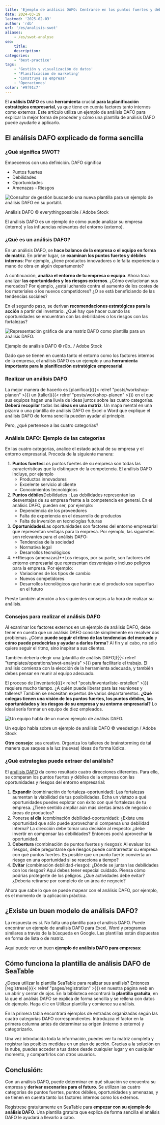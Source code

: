 ```yaml
---
title: 'Ejemplo de análisis DAFO: Centrarse en los puntos fuertes y débiles internos'
date: 2024-03-19
lastmod: '2025-02-03'
author: 'rdb'
url: '/es/analisis-swot'
aliases:
    - /es/swot-analyse
seo:
    title:
    description:
categories:
    - 'best-practice'
tags:
    - 'Gestión y visualización de datos'
    - 'Planificación de marketing'
    - 'Construya su empresa'
    - 'Operaciones'
color: '#9f91c7'
---
```


El **análisis DAFO** es una **herramienta** crucial **para la planificación estratégica empresarial**, ya que tiene en cuenta factores tanto internos como externos. Este artículo utiliza un ejemplo de análisis DAFO para explicar la mejor forma de proceder y cómo una plantilla de análisis DAFO puede ayudarle a aplicarlo.

## El análisis DAFO explicado de forma sencilla

### ¿Qué significa SWOT?

Empecemos con una definición. DAFO significa

- Puntos fuertes
- Debilidades
- Oportunidades
- Amenazas - Riesgos

![Consultor de gestión buscando una nueva plantilla para un ejemplo de análisis DAFO en su portátil.](Swot-Analyse-Template_AdobeStock_213201297_bearbeitet.jpg)

Análisis DAFO © everythingpossible / Adobe Stock

El análisis DAFO es un ejemplo de cómo puede analizar su empresa (interno) y las influencias relevantes del entorno (externo).

### ¿Qué es un análisis DAFO?

En un análisis DAFO, se **hace balance de la empresa o el equipo en forma de matriz**. En primer lugar, se **examinan los puntos fuertes y débiles internos**: Por ejemplo, ¿tiene productos innovadores o le falta experiencia o mano de obra en algún departamento?

A continuación, **analiza el entorno de tu empresa o equipo**. Ahora toca analizar **las oportunidades y los riesgos externos**. ¿Cómo evolucionan sus mercados? Por ejemplo, ¿está luchando contra el aumento de los costes de los materiales o los nuevos competidores? ¿O se está beneficiando de las tendencias sociales?

En el segundo paso, se derivan **recomendaciones estratégicas para la acción** a partir del inventario. ¿Qué hay que hacer cuando las oportunidades se encuentran con las debilidades o los riesgos con las fortalezas?

![Representación gráfica de una matriz DAFO como plantilla para un análisis DAFO.](Swot-Analyse-template_AdobeStock_41600134_bearbeitet-711x474.jpg)

Ejemplo de análisis DAFO © r0b\_ / Adobe Stock

Dado que se tienen en cuenta tanto el entorno como los factores internos de la empresa, el análisis DAFO es un ejemplo y una **herramienta importante para la planificación estratégica empresarial**.

### Realizar un análisis DAFO

La mejor manera de hacerlo es [planificar]({{< relref "posts/workshop-planen" >}}) un [taller]({{< relref "posts/workshop-planen" >}}) en el que sus equipos hagan una lluvia de ideas juntos sobre las cuatro categorías. **Deberá recopilar** todas las **ideas en una matriz**. Un mapa mental en una pizarra o una plantilla de análisis DAFO en Excel o Word que explique el análisis DAFO de forma sencilla pueden ayudar al principio.

Pero, ¿qué pertenece a las cuatro categorías?

### Análisis DAFO: Ejemplo de las categorías

En las cuatro categorías, analice el estado actual de su empresa y el entorno empresarial. Proceda de la siguiente manera:

1. **Puntos fuertes**Los puntos fuertes de su empresa son todas las características que la distinguen de la competencia. El análisis DAFO incluye, por ejemplo
    - Productos innovadores
    - Excelente servicio al cliente
    - Conocimientos tecnológicos
2. **Puntos débiles**Debilidades : Las debilidades representan las desventajas de su empresa frente a la competencia en general. En el análisis DAFO, pueden ser, por ejemplo:
    - Dependencia de los proveedores
    - Falta de experiencia en el desarrollo de productos
    - Falta de inversión en tecnologías futuras
3. **Oportunidades**Las oportunidades son factores del entorno empresarial que representan ventajas para la empresa. Por ejemplo, las siguientes son relevantes para el análisis DAFO:
    - Tendencias de la sociedad
    - Normativa legal
    - Desarrollos tecnológicos
4. **Riesgos (amenazas)**Los riesgos, por su parte, son factores del entorno empresarial que representan desventajas o incluso peligros para la empresa. Por ejemplo:
    - Variaciones de los tipos de cambio
    - Nuevos competidores
    - Desarrollos tecnológicos que harán que el producto sea superfluo en el futuro

Preste también atención a los siguientes consejos a la hora de realizar su análisis.

### Consejos para realizar el análisis DAFO

Al examinar los factores externos en un ejemplo de análisis DAFO, debe tener en cuenta que un análisis DAFO consiste simplemente en resolver dos problemas. ¿Cómo **puede seguir el ritmo de las tendencias del mercado** y **cómo puede predecirlas y ayudar a darles forma**? Al fin y al cabo, no sólo quiere seguir el ritmo, sino inspirar a sus clientes.

También debería elegir una [plantilla de análisis DAFO]({{< relref "templates/operations/swot-analysis" >}}) para facilitarle el trabajo. El análisis comienza con la elección de la herramienta adecuada, y también debes pensar en reunir al equipo adecuado.

El proceso de [inventario]({{< relref "posts/inventarliste-erstellen" >}}) requiere mucho tiempo. ¿A quién puede liberar para las reuniones y talleres? También se necesitan expertos de varios departamentos. **¿Qué colegas tienen una visión de los puntos fuertes, los puntos débiles, las oportunidades y los riesgos de su empresa y su entorno empresarial?** Lo ideal sería formar un equipo de diez empleados.

![Un equipo habla de un nuevo ejemplo de análisis DAFO.](Swot-Analyse-Template_AdobeStock_284656559_bearbeitet-711x474.jpg)

Un equipo habla sobre un ejemplo de análisis DAFO © weedezign / Adobe Stock

**Otro consejo:** sea creativo. Organiza los talleres de brainstorming de tal manera que saques a la luz (nuevas) ideas de forma lúdica.

### ¿Qué estrategias puede extraer del análisis?

El [análisis DAFO](https://de.wikipedia.org/wiki/SWOT-Analyse) da como resultado cuatro direcciones diferentes. Para ello, se comparan los puntos fuertes y débiles de la empresa con las oportunidades y riesgos del entorno empresarial:

1. **Expandir** (combinación de fortaleza-oportunidad): Las fortalezas aumentan la viabilidad de tus posibilidades. Echa un vistazo a qué oportunidades puedes explotar con éxito con qué fortalezas de tu empresa. ¿Tiene sentido ampliar aún más ciertas áreas de negocio o áreas de productos?
2. Ponerse **al día** (combinación debilidad-oportunidad): ¿Existe una oportunidad que sólo puede aprovechar si compensa una debilidad interna? La dirección debe tomar una decisión al respecto: ¿debe invertir en compensar las debilidades? Entonces podrá aprovechar la oportunidad.
3. **Cobertura** (combinación de puntos fuertes y riesgos): Al evaluar los riesgos, debe preguntarse qué riesgos puede contrarrestar su empresa con qué puntos fuertes. Es posible que un punto fuerte convierta un riesgo en una oportunidad si se reacciona a tiempo?
4. **Evitar** (combinación debilidad-riesgo): ¿Dónde se juntan las debilidades con los riesgos? Aquí debes tener especial cuidado. Piensa cómo podrías protegerte de los peligros. ¿Qué actividades debe evitar? ¿Debería retirarse por completo de un área de negocio?

Ahora que sabe lo que se puede mapear con el análisis DAFO, por ejemplo, es el momento de la aplicación práctica.

## ¿Existe un buen modelo de análisis DAFO?

La respuesta es sí. No falta una plantilla para el análisis DAFO. Puede encontrar un ejemplo de análisis DAFO para Excel, Word y programas similares a través de la búsqueda en Google. Las plantillas están dispuestas en forma de lista o de matriz.

Aquí puede ver un buen **ejemplo de análisis DAFO para empresas**:

## Cómo funciona la plantilla de análisis DAFO de SeaTable

¿Desea utilizar la plantilla SeaTable para realizar sus análisis? Entonces [regístrese]({{< relref "pages/registration" >}}) en nuestra página web en un abrir y cerrar de ojos. En la biblioteca encontrará la **plantilla gratuita**, en la que el análisis DAFO se explica de forma sencilla y se rellena con datos de ejemplo. Haga clic en Utilizar plantilla y comience su análisis.

En la primera tabla encontrará ejemplos de entradas organizadas según las cuatro categorías DAFO correspondientes. Introduzca el factor en la primera columna antes de determinar su origen (interno o externo) y categorizarlo.

Una vez introducida toda la información, puedes ver tu matriz completa y registrar las posibles medidas en un plan de acción. Gracias a la solución en la nube, puedes acceder a tus datos desde cualquier lugar y en cualquier momento, y compartirlos con otros usuarios.

## Conclusión:

Con un análisis DAFO, puede determinar en qué situación se encuentra su empresa y **derivar escenarios para el futuro**. Se utilizan las cuatro categorías de puntos fuertes, puntos débiles, oportunidades y amenazas, y se tienen en cuenta tanto los factores internos como los externos.

Regístrese gratuitamente en SeaTable para **empezar con su ejemplo de análisis DAFO**. Una plantilla gratuita que explica de forma sencilla el análisis DAFO le ayudará a llevarlo a cabo.
